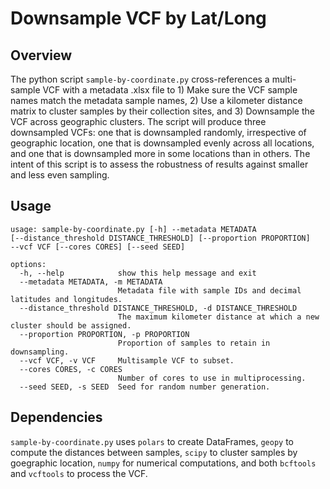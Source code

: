 # Downsample VCF by Lat/Long

## Overview
The python script `sample-by-coordinate.py` cross-references a multi-sample VCF with a metadata .xlsx file to 1) Make sure the VCF sample names match the metadata sample names, 2) Use a kilometer distance matrix to cluster samples by their collection sites, and 3) Downsample the VCF across geographic clusters. The script will produce three downsampled VCFs: one that is downsampled randomly, irrespective of geographic location, one that is downsampled evenly across all locations, and one that is downsampled more in some locations than in others. The intent of this script is to assess the robustness of results against smaller and less even sampling.

## Usage
```
usage: sample-by-coordinate.py [-h] --metadata METADATA
[--distance_threshold DISTANCE_THRESHOLD] [--proportion PROPORTION] 
--vcf VCF [--cores CORES] [--seed SEED]

options:
  -h, --help            show this help message and exit
  --metadata METADATA, -m METADATA
                        Metadata file with sample IDs and decimal latitudes and longitudes.
  --distance_threshold DISTANCE_THRESHOLD, -d DISTANCE_THRESHOLD
                        The maximum kilometer distance at which a new cluster should be assigned.
  --proportion PROPORTION, -p PROPORTION
                        Proportion of samples to retain in downsampling.
  --vcf VCF, -v VCF     Multisample VCF to subset.
  --cores CORES, -c CORES
                        Number of cores to use in multiprocessing.
  --seed SEED, -s SEED  Seed for random number generation.
```

## Dependencies
`sample-by-coordinate.py` uses `polars` to create DataFrames, `geopy` to compute the distances between samples, `scipy` to cluster samples by goegraphic location, `numpy` for numerical computations, and both `bcftools` and `vcftools` to process the VCF.

